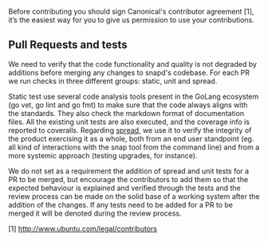 Before contributing you should sign Canonical's contributor agreement [1],
it’s the easiest way for you to give us permission to use your contributions.

## Pull Requests and tests

We need to verify that the code functionality and quality is not degraded
by additions before merging any changes to snapd's codebase. For each PR
we run checks in three different groups: static, unit and spread.

Static test use several code analysis tools present in the GoLang ecosystem
(go vet, go lint and go fmt) to make sure that the code always aligns with
the standards. They also check the markdown format of documentation files.
All the existing unit tests are also executed, and the coverage info is
reported to coveralls. Regarding [spread](https://github.com/snapcore/spread),
we use it to verify the integrity of the product exercising it as a whole,
both from an end user standpoint (eg. all kind of interactions with the
snap tool from the command line) and from a more systemic approach (testing
upgrades, for instance).

We do not set as a requirement the addition of spread and unit tests for a PR
to be merged, but encourage the contributors to add them so that the expected
behaviour is explained and verified through the tests and the review process
can be made on the solid base of a working system after the addition of the
changes. If any tests need to be added for a PR to be merged it will be denoted
during the review process.

[1] http://www.ubuntu.com/legal/contributors
